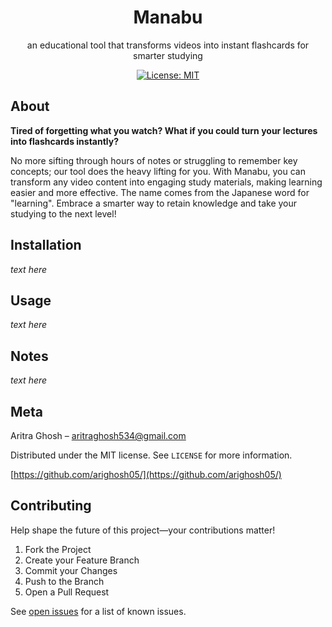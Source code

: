 <h1 align="center"> Manabu </h1>
<p align="center"> an educational tool that transforms videos into instant flashcards for smarter studying</p>

<div align="center">

[![License: MIT](https://img.shields.io/badge/License-MIT-yellow.svg)](https://opensource.org/licenses/MIT)

</div>

## About

**Tired of forgetting what you watch? What if you could turn your lectures into flashcards instantly?**

No more sifting through hours of notes or struggling to remember key concepts; our tool does the heavy lifting for you. With Manabu, you can transform any video content into engaging study materials, making learning easier and more effective. The name comes from the Japanese word for "learning". Embrace a smarter way to retain knowledge and take your studying to the next level!

## Installation 

*text here*

## Usage 

*text here*

## Notes

*text here*

## Meta

Aritra Ghosh – aritraghosh534@gmail.com

Distributed under the MIT license. See `LICENSE` for more information.

[https://github.com/arighosh05/](https://github.com/arighosh05/)

## Contributing

Help shape the future of this project—your contributions matter!

1. Fork the Project
2. Create your Feature Branch 
3. Commit your Changes 
4. Push to the Branch 
5. Open a Pull Request

See [open issues](https://github.com/arighosh05/chrono-crypt/issues) for a list of known issues.


